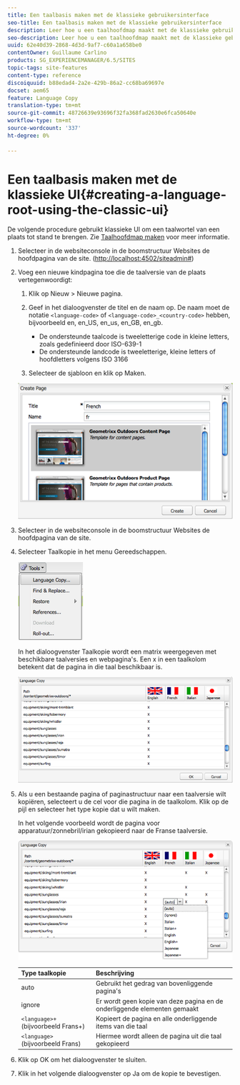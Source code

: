 ```yaml
---
title: Een taalbasis maken met de klassieke gebruikersinterface
seo-title: Een taalbasis maken met de klassieke gebruikersinterface
description: Leer hoe u een taalhoofdmap maakt met de klassieke gebruikersinterface.
seo-description: Leer hoe u een taalhoofdmap maakt met de klassieke gebruikersinterface.
uuid: 62e40d39-2868-4d3d-9af7-c60a1a658be0
contentOwner: Guillaume Carlino
products: SG_EXPERIENCEMANAGER/6.5/SITES
topic-tags: site-features
content-type: reference
discoiquuid: b88edad4-2a2e-429b-86a2-cc68ba69697e
docset: aem65
feature: Language Copy
translation-type: tm+mt
source-git-commit: 48726639e93696f32fa368fad2630e6fca50640e
workflow-type: tm+mt
source-wordcount: '337'
ht-degree: 0%

---
```



# Een taalbasis maken met de klassieke UI{#creating-a-language-root-using-the-classic-ui}

De volgende procedure gebruikt klassieke UI om een taalwortel van een plaats tot stand te brengen. Zie [Taalhoofdmap maken](/help/sites-administering/tc-prep.md#creating-a-language-root) voor meer informatie.

1. Selecteer in de websiteconsole in de boomstructuur Websites de hoofdpagina van de site. ([http://localhost:4502/siteadmin#](http://localhost:4502/siteadmin#))
1. Voeg een nieuwe kindpagina toe die de taalversie van de plaats vertegenwoordigt:

   1. Klik op Nieuw > Nieuwe pagina.
   1. Geef in het dialoogvenster de titel en de naam op. De naam moet de notatie `<language-code>` of `<language-code>_<country-code>` hebben, bijvoorbeeld en, en_US, en_us, en_GB, en_gb.

      * De ondersteunde taalcode is tweeletterige code in kleine letters, zoals gedefinieerd door ISO-639-1
      * De ondersteunde landcode is tweeletterige, kleine letters of hoofdletters volgens ISO 3166
   1. Selecteer de sjabloon en klik op Maken.

   ![newpagefr](assets/newpagefr.png)

1. Selecteer in de websiteconsole in de boomstructuur Websites de hoofdpagina van de site.
1. Selecteer Taalkopie in het menu Gereedschappen.

   ![toolslangucopy](assets/toolslanguagecopy.png)

   In het dialoogvenster Taalkopie wordt een matrix weergegeven met beschikbare taalversies en webpagina&#39;s. Een x in een taalkolom betekent dat de pagina in die taal beschikbaar is.

   ![taalcopydialog](assets/languagecopydialog.png)

1. Als u een bestaande pagina of paginastructuur naar een taalversie wilt kopiëren, selecteert u de cel voor die pagina in de taalkolom. Klik op de pijl en selecteer het type kopie dat u wilt maken.

   In het volgende voorbeeld wordt de pagina voor apparatuur/zonnebril/irian gekopieerd naar de Franse taalversie.

   ![languageCopydilogdropdown](assets/languagecopydilogdropdown.png)

   | Type taalkopie | Beschrijving |
   |---|---|
   | auto | Gebruikt het gedrag van bovenliggende pagina&#39;s |
   | ignore | Er wordt geen kopie van deze pagina en de onderliggende elementen gemaakt |
   | `<language>+` (bijvoorbeeld Frans+) | Kopieert de pagina en alle onderliggende items van die taal |
   | `<language>` (bijvoorbeeld Frans) | Hiermee wordt alleen de pagina uit die taal gekopieerd |

1. Klik op OK om het dialoogvenster te sluiten.
1. Klik in het volgende dialoogvenster op Ja om de kopie te bevestigen.

